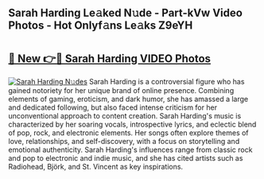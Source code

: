 ## Sarah Harding Le𝚊ked N𝚞de - Part-kVw Video Photos - Hot Onlyf𝚊ns Le𝚊ks Z9eYH

# <h2><a href="http://ab83021.deff.icu/?id=Sarah+Harding">🔗 New 👉🔴 Sarah Harding VIDEO Photos</a></h2>

[![Sarah Harding N𝚞des](https://i.imgur.com/rIISA9y.gif)](http://ab83021.deff.icu/?id=Sarah+Harding)
Sarah Harding is a controversial figure who has gained notoriety for her unique brand of online presence. Combining elements of gaming, eroticism, and dark humor, she has amassed a large and dedicated following, but also faced intense criticism for her unconventional approach to content creation. Sarah Harding's music is characterized by her soaring vocals, introspective lyrics, and eclectic blend of pop, rock, and electronic elements. Her songs often explore themes of love, relationships, and self-discovery, with a focus on storytelling and emotional authenticity. Sarah Harding's influences range from classic rock and pop to electronic and indie music, and she has cited artists such as Radiohead, Björk, and St. Vincent as key inspirations.
